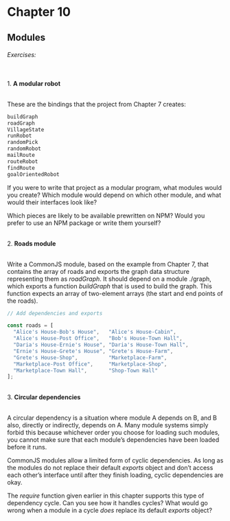 # Chapter 10
## Modules

###### Exercises:
<br>
1. <b>A modular robot</b>

<br>These are the bindings that the project from Chapter 7 creates:

```javascript
buildGraph
roadGraph
VillageState
runRobot
randomPick
randomRobot
mailRoute
routeRobot
findRoute
goalOrientedRobot
```

If you were to write that project as a modular program, what modules would you create? Which module would depend on which other module, and what would their interfaces look like?

Which pieces are likely to be available prewritten on NPM? Would you prefer to use an NPM package or write them yourself?

<br>
2. <b>Roads module</b>

<br>Write a CommonJS module, based on the example from Chapter 7, that contains the array of roads and exports the graph data structure representing them as *roadGraph*. It should depend on a module ./graph, which exports a function *buildGraph* that is used to build the graph. This function expects an array of two-element arrays (the start and end points of the roads).

```javascript
// Add dependencies and exports

const roads = [
  "Alice's House-Bob's House",   "Alice's House-Cabin",
  "Alice's House-Post Office",   "Bob's House-Town Hall",
  "Daria's House-Ernie's House", "Daria's House-Town Hall",
  "Ernie's House-Grete's House", "Grete's House-Farm",
  "Grete's House-Shop",          "Marketplace-Farm",
  "Marketplace-Post Office",     "Marketplace-Shop",
  "Marketplace-Town Hall",       "Shop-Town Hall"
];
```

<br>
3. <b>Circular dependencies</b>

<br>A circular dependency is a situation where module A depends on B, and B also, directly or indirectly, depends on A. Many module systems simply forbid this because whichever order you choose for loading such modules, you cannot make sure that each module’s dependencies have been loaded before it runs.

CommonJS modules allow a limited form of cyclic dependencies. As long as the modules do not replace their default *exports* object and don’t access each other’s interface until after they finish loading, cyclic dependencies are okay.

The *require* function given earlier in this chapter supports this type of dependency cycle. Can you see how it handles cycles? What would go wrong when a module in a cycle *does* replace its default *exports* object?

<br>
